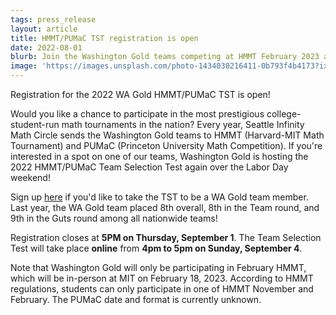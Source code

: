 ```yaml
---
tags: press_release
layout: article
title: HMMT/PUMaC TST registration is open
date: 2022-08-01
blurb: Join the Washington Gold teams competing at HMMT February 2023 and PUMaC 2022-2023.
image: 'https://images.unsplash.com/photo-1434030216411-0b793f4b4173?ixlib=rb-1.2.1&ixid=MnwxMjA3fDB8MHxwaG90by1wYWdlfHx8fGVufDB8fHx8&auto=format&fit=crop&w=1470&q=80'
---
```


Registration for the 2022 WA Gold HMMT/PUMaC TST is open!

Would you like a chance to participate in the most prestigious college-student-run math tournaments in the nation? Every year, Seattle Infinity Math Circle sends the Washington Gold teams to HMMT (Harvard-MIT Math Tournament) and PUMaC (Princeton University Math Competition). If you're interested in a spot on one of our teams, Washington Gold is hosting the 2022 HMMT/PUMaC Team Selection Test again over the Labor Day weekend!

Sign up [here](https://docs.google.com/forms/d/e/1FAIpQLSftljb4tSfdD9Wcei0qPl10kishXp9AKSp7vyY8H4TWr_ZAeQ/viewform) if you'd like to take the TST to be a WA Gold team member. Last year, the WA Gold team placed 8th overall, 8th in the Team round, and 9th in the Guts round among all nationwide teams!

Registration closes at **5PM on Thursday, September 1**. The Team Selection Test will take place **online** from **4pm to 5pm on Sunday, September 4**.

Note that Washington Gold will only be participating in February HMMT, which will be in-person at MIT on February 18, 2023. According to HMMT regulations, students can only participate in one of HMMT November and February. The PUMaC date and format is currently unknown.
